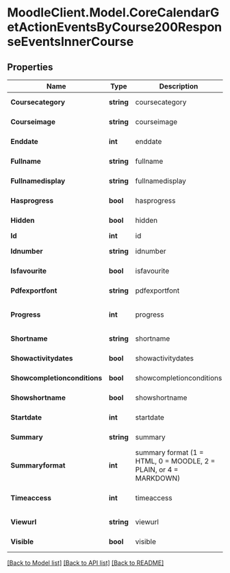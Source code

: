 # MoodleClient.Model.CoreCalendarGetActionEventsByCourse200ResponseEventsInnerCourse

## Properties

Name | Type | Description | Notes
------------ | ------------- | ------------- | -------------
**Coursecategory** | **string** | coursecategory | [default to "null"]
**Courseimage** | **string** | courseimage | [default to "null"]
**Enddate** | **int** | enddate | [default to null]
**Fullname** | **string** | fullname | [default to "null"]
**Fullnamedisplay** | **string** | fullnamedisplay | [default to "null"]
**Hasprogress** | **bool** | hasprogress | [default to null]
**Hidden** | **bool** | hidden | [default to null]
**Id** | **int** | id | 
**Idnumber** | **string** | idnumber | [default to "null"]
**Isfavourite** | **bool** | isfavourite | [default to null]
**Pdfexportfont** | **string** | pdfexportfont | [default to "null"]
**Progress** | **int** | progress | [optional] [default to null]
**Shortname** | **string** | shortname | [default to "null"]
**Showactivitydates** | **bool** | showactivitydates | [default to null]
**Showcompletionconditions** | **bool** | showcompletionconditions | [default to null]
**Showshortname** | **bool** | showshortname | [default to null]
**Startdate** | **int** | startdate | [default to null]
**Summary** | **string** | summary | [default to "null"]
**Summaryformat** | **int** | summary format (1 &#x3D; HTML, 0 &#x3D; MOODLE, 2 &#x3D; PLAIN, or 4 &#x3D; MARKDOWN) | [default to null]
**Timeaccess** | **int** | timeaccess | [optional] [default to null]
**Viewurl** | **string** | viewurl | [default to "null"]
**Visible** | **bool** | visible | [default to null]

[[Back to Model list]](../README.md#documentation-for-models) [[Back to API list]](../README.md#documentation-for-api-endpoints) [[Back to README]](../README.md)

